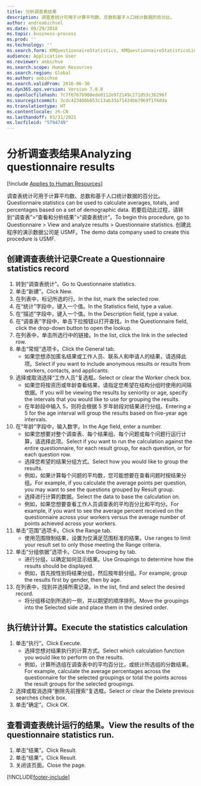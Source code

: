 ```yaml
---
title: 分析调查表结果
description: 调查表统计可用于计算平均数、总数和基于人口统计数据的百分比。
author: andreabichsel
ms.date: 08/29/2018
ms.topic: business-process
ms.prod: ''
ms.technology: ''
ms.search.form: KMQuestionnaireStatistics, KMQuestionnaireStatisticsLine, HcmLearningWorkspace
audience: Application User
ms.reviewer: anbichse
ms.search.scope: Human Resources
ms.search.region: Global
ms.author: anbichse
ms.search.validFrom: 2016-06-30
ms.dyn365.ops.version: Version 7.0.0
ms.openlocfilehash: 7c7f6767b900ede0112e972149c271d53c36296f
ms.sourcegitcommit: 3cdc42346bb653c13ab33a7142dbb7969f1f6dda
ms.translationtype: HT
ms.contentlocale: zh-CN
ms.lasthandoff: 03/31/2021
ms.locfileid: "5794749"
---
```

# <a name="analyzing-questionnaire-results"></a><span data-ttu-id="4e6dc-103">分析调查表结果</span><span class="sxs-lookup"><span data-stu-id="4e6dc-103">Analyzing questionnaire results</span></span>

[!include [Applies to Human Resources](../includes/applies-to-hr.md)]



<span data-ttu-id="4e6dc-104">调查表统计可用于计算平均数、总数和基于人口统计数据的百分比。</span><span class="sxs-lookup"><span data-stu-id="4e6dc-104">Questionnaire statistics can be used to calculate averages, totals, and percentages based on a set of demographic data.</span></span> <span data-ttu-id="4e6dc-105">若要启动此过程，请转到“调查表”>“查看和分析结果”>“调查表统计”。</span><span class="sxs-lookup"><span data-stu-id="4e6dc-105">To begin this procedure, go to Questionnaire > View and analyze results > Questionnaire statistics.</span></span> <span data-ttu-id="4e6dc-106">创建此程序的演示数据公司是 USMF。</span><span class="sxs-lookup"><span data-stu-id="4e6dc-106">The demo data company used to create this procedure is USMF.</span></span>


## <a name="create-a-questionnaire-statistics-record"></a><span data-ttu-id="4e6dc-107">创建调查表统计记录</span><span class="sxs-lookup"><span data-stu-id="4e6dc-107">Create a Questionnaire statistics record</span></span>
1. <span data-ttu-id="4e6dc-108">转到“调查表统计”。</span><span class="sxs-lookup"><span data-stu-id="4e6dc-108">Go to Questionnaire statistics.</span></span>
2. <span data-ttu-id="4e6dc-109">单击“新建”。</span><span class="sxs-lookup"><span data-stu-id="4e6dc-109">Click New.</span></span>
3. <span data-ttu-id="4e6dc-110">在列表中，标记所选的行。</span><span class="sxs-lookup"><span data-stu-id="4e6dc-110">In the list, mark the selected row.</span></span>
4. <span data-ttu-id="4e6dc-111">在“统计”字段中，键入一个值。</span><span class="sxs-lookup"><span data-stu-id="4e6dc-111">In the Statistics field, type a value.</span></span>
5. <span data-ttu-id="4e6dc-112">在“描述”字段中，键入一个值。</span><span class="sxs-lookup"><span data-stu-id="4e6dc-112">In the Description field, type a value.</span></span>
6. <span data-ttu-id="4e6dc-113">在“调查表”字段中，单击下拉按钮以打开查找。</span><span class="sxs-lookup"><span data-stu-id="4e6dc-113">In the Questionnaire field, click the drop-down button to open the lookup.</span></span>
7. <span data-ttu-id="4e6dc-114">在列表中，单击所选行中的链接。</span><span class="sxs-lookup"><span data-stu-id="4e6dc-114">In the list, click the link in the selected row.</span></span>
8. <span data-ttu-id="4e6dc-115">单击“常规”选项卡。</span><span class="sxs-lookup"><span data-stu-id="4e6dc-115">Click the General tab.</span></span>
    * <span data-ttu-id="4e6dc-116">如果您想添加匿名结果或工作人员、联系人和申请人的结果，请选择此项。</span><span class="sxs-lookup"><span data-stu-id="4e6dc-116">Select if you want to include anonymous results or results from workers, contacts, and applicants.</span></span>  
9. <span data-ttu-id="4e6dc-117">选择或取消选择“工作人员”复选框。</span><span class="sxs-lookup"><span data-stu-id="4e6dc-117">Select or clear the Worker check box.</span></span>
    * <span data-ttu-id="4e6dc-118">如果您将按资历或年龄查看结果，请指定您希望在结构分组时使用的间隔依据。</span><span class="sxs-lookup"><span data-stu-id="4e6dc-118">If you will be viewing the results by seniority or age, specify the intervals that you would like to use for grouping the results.</span></span>  
    * <span data-ttu-id="4e6dc-119">在年龄段中输入 5，则将会根据 5 岁年龄段对结果进行分组。</span><span class="sxs-lookup"><span data-stu-id="4e6dc-119">Entering a 5 for the age interval will group the results based on five-year age intervals.</span></span>  
10. <span data-ttu-id="4e6dc-120">在“年龄”字段中，输入数字。</span><span class="sxs-lookup"><span data-stu-id="4e6dc-120">In the Age field, enter a number.</span></span>
    * <span data-ttu-id="4e6dc-121">如果您想要对整个调查表、每个结果组、每个问题或每个问题行运行计算，请选择此项。</span><span class="sxs-lookup"><span data-stu-id="4e6dc-121">Select if you want to run the calculation against the entire questionnaire, for each result group, for each question, or for each question row.</span></span>  
    * <span data-ttu-id="4e6dc-122">选择您希望的结果分组方式。</span><span class="sxs-lookup"><span data-stu-id="4e6dc-122">Select how you would like to group the results.</span></span>  
    * <span data-ttu-id="4e6dc-123">例如，如果计算每个问题的平均数，您可能想要在查看问题时按结果分组。</span><span class="sxs-lookup"><span data-stu-id="4e6dc-123">For example, if you calculate the average points per question, you may want to see the questions grouped by Result group.</span></span>  
    * <span data-ttu-id="4e6dc-124">选择进行计算的数据。</span><span class="sxs-lookup"><span data-stu-id="4e6dc-124">Select the data to base the calculation on.</span></span>  
    * <span data-ttu-id="4e6dc-125">例如，如果您想要查看工作人员调查表的平均百分比和平均分。</span><span class="sxs-lookup"><span data-stu-id="4e6dc-125">For example, if you want to see the average percent received on the questionnaire across your workers versus the average number of points achieved across your workers.</span></span>  
11. <span data-ttu-id="4e6dc-126">单击“范围”选项卡。</span><span class="sxs-lookup"><span data-stu-id="4e6dc-126">Click the Range tab.</span></span>
    * <span data-ttu-id="4e6dc-127">使用范围限制结果，设置为仅满足范围标准的结果。</span><span class="sxs-lookup"><span data-stu-id="4e6dc-127">Use ranges to limit your result set to only those meeting the Range criteria.</span></span>  
12. <span data-ttu-id="4e6dc-128">单击“分组依据”选项卡。</span><span class="sxs-lookup"><span data-stu-id="4e6dc-128">Click the Grouping by tab.</span></span>
    * <span data-ttu-id="4e6dc-129">进行分组，以确定如何显示结果。</span><span class="sxs-lookup"><span data-stu-id="4e6dc-129">Use Groupings to determine how the results should be displayed.</span></span>  
    * <span data-ttu-id="4e6dc-130">例如，首先按性别将结果分组，然后按年龄分组。</span><span class="sxs-lookup"><span data-stu-id="4e6dc-130">For example, group the results first by gender, then by age.</span></span>  
13. <span data-ttu-id="4e6dc-131">在列表中，找到并选择所需记录。</span><span class="sxs-lookup"><span data-stu-id="4e6dc-131">In the list, find and select the desired record.</span></span>
    * <span data-ttu-id="4e6dc-132">将分组移动到所选的一侧，并以期望的顺序排列。</span><span class="sxs-lookup"><span data-stu-id="4e6dc-132">Move the groupings into the Selected side and place them in the desired order.</span></span>  

## <a name="execute-the-statistics-calculation"></a><span data-ttu-id="4e6dc-133">执行统计计算。</span><span class="sxs-lookup"><span data-stu-id="4e6dc-133">Execute the statistics calculation</span></span>
1. <span data-ttu-id="4e6dc-134">单击“执行”。</span><span class="sxs-lookup"><span data-stu-id="4e6dc-134">Click Execute.</span></span>
    * <span data-ttu-id="4e6dc-135">选择您想对结果执行的计算方式。</span><span class="sxs-lookup"><span data-stu-id="4e6dc-135">Select which calculation function you would like to perform on the results.</span></span>  
    * <span data-ttu-id="4e6dc-136">例如，计算所选组在调查表中的平均百分比，或统计所选组的分数结果。</span><span class="sxs-lookup"><span data-stu-id="4e6dc-136">For example, calculate the average percentages across the questionnaire for the selected groupings or total the points across the result groups for the selected groupings.</span></span>  
2. <span data-ttu-id="4e6dc-137">选择或取消选择“删除先前搜索”复选框。</span><span class="sxs-lookup"><span data-stu-id="4e6dc-137">Select or clear the Delete previous searches check box.</span></span>
3. <span data-ttu-id="4e6dc-138">单击“确定”。</span><span class="sxs-lookup"><span data-stu-id="4e6dc-138">Click OK.</span></span>

## <a name="view-the-results-of-the-questionnaire-statistics-run"></a><span data-ttu-id="4e6dc-139">查看调查表统计运行的结果。</span><span class="sxs-lookup"><span data-stu-id="4e6dc-139">View the results of the questionnaire statistics run.</span></span>
1. <span data-ttu-id="4e6dc-140">单击“结果”。</span><span class="sxs-lookup"><span data-stu-id="4e6dc-140">Click Result.</span></span>
2. <span data-ttu-id="4e6dc-141">单击“结果”。</span><span class="sxs-lookup"><span data-stu-id="4e6dc-141">Click Result.</span></span>
3. <span data-ttu-id="4e6dc-142">关闭该页面。</span><span class="sxs-lookup"><span data-stu-id="4e6dc-142">Close the page.</span></span>



[!INCLUDE[footer-include](../includes/footer-banner.md)]